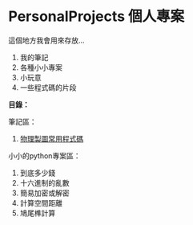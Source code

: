 # PersonalProjects 個人專案
這個地方我會用來存放...
1. 我的筆記
2. 各種小小專案
3. 小玩意
4. 一些程式碼的片段

**目錄：**

筆記區：
1. [物理製圖常用程式碼](https://github.com/jaunty0216/PersonalProjects/blob/main/%E7%89%A9%E7%90%86%E8%A3%BD%E5%9C%96%E5%B8%B8%E7%94%A8%E7%A8%8B%E5%BC%8F%E7%A2%BC.ipynb)

小小的python專案區：
1. 到底多少錢
2. 十六進制的亂數
3. 簡易加密或解密
4. 計算空間距離
5. 鳩尾榫計算
